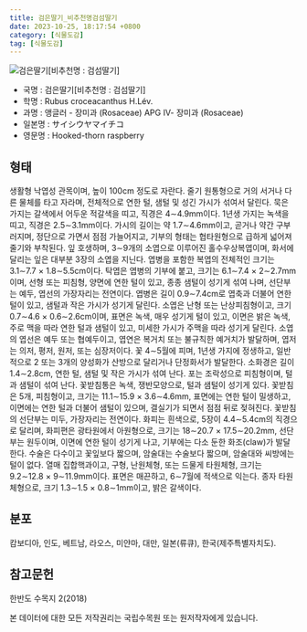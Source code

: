 ```yaml
---
title: 검은딸기_비추천명검섬딸기
date: 2023-10-25, 18:17:54 +0800
category: [식물도감]
tag: [식물도감]
---
```




![검은딸기[비추천명 : 검섬딸기]](http://www.nature.go.kr/fileUpload/plants/basic/Rosaceae/Rubus/10668/10668_1_th2.jpg)
- 국명 : 검은딸기[비추천명 : 검섬딸기]
- 학명 : Rubus croceacanthus H.Lév.
- 과명 : 앵글러 - 장미과 (Rosaceae) APG Ⅳ- 장미과 (Rosaceae)
- 일본명 : サイシウヤマイチコ
- 영문명 : Hooked-thorn raspberry


## 형태
생활형 낙엽성 관목이며, 높이 100cm 정도로 자란다. 줄기 원통형으로 거의 서거나 다른 물체를 타고 자라며, 전체적으로 연한 털, 샘털 및 성긴 가시가 섞여서 달린다. 묵은 가지는 갈색에서 어두운 적갈색을 띠고, 직경은 4∼4.9mm이다. 1년생 가지는 녹색을 띠고, 직경은 2.5∼3.1mm이다. 가시의 길이는 약 1.7∼4.6mm이고, 곧거나 약간 구부러지며, 정단으로 가면서 점점 가늘어지고, 기부의 형태는 협타원형으로 급하게 넓어져 줄기와 부착된다. 잎 호생하며, 3∼9개의 소엽으로 이루어진 홀수우상복엽이며, 화서에 달리는 잎은 대부분 3장의 소엽을 지닌다. 엽병을 포함한 복엽의 전체적인 크기는 3.1∼7.7 × 1.8∼5.5cm이다. 탁엽은 엽병의 기부에 붙고, 크기는 6.1∼7.4 × 2∼2.7mm이며, 선형 또는 피침형, 양면에 연한 털이 있고, 종종 샘털이 성기게 섞여 나며, 선단부는 예두, 엽선의 가장자리는 전연이다. 엽병은 길이 0.9∼7.4cm로 엽축과 더불어 연한 털이 있고, 샘털과 작은 가시가 성기게 달린다. 소엽은 난형 또는 난상피침형이고, 크기 0.7∼4.6 × 0.6∼2.6cm이며, 표면은 녹색, 매우 성기게 털이 있고, 이면은 밝은 녹색, 주로 맥을 따라 연한 털과 샘털이 있고, 미세한 가시가 주맥을 따라 성기게 달린다. 소엽의 엽선은 예두 또는 협예두이고, 엽연은 복거치 또는 불규칙한 예거치가 발달하며, 엽저는 의저, 평저, 원저, 또는 심장저이다. 꽃 4∼5월에 피며, 1년생 가지에 정생하고, 일반적으로 2 또는 3개의 양성화가 산방으로 달리거나 단정화서가 발달한다. 소화경은 길이 1.4∼2.8cm, 연한 털, 샘털 및 작은 가시가 섞여 난다. 포는 조락성으로 피침형이며, 털과 샘털이 섞여 난다. 꽃받침통은 녹색, 쟁반모양으로, 털과 샘털이 성기게 있다. 꽃받침은 5개, 피침형이고, 크기는 11.1∼15.9 × 3.6∼4.6mm, 표면에는 연한 털이 밀생하고, 이면에는 연한 털과 더불어 샘털이 있으며, 결실기가 되면서 점점 뒤로 젖혀진다. 꽃받침의 선단부는 미두, 가장자리는 전연이다. 화피는 흰색으로, 5장이 4.4∼5.4cm의 직경으로 달리며, 화피편은 광타원에서 아원형으로, 크기는 18∼20.7 × 17.5∼20.2mm, 선단부는 원두이며, 이면에 연한 털이 성기게 나고, 기부에는 다소 둔한 화조(claw)가 발달한다. 수술은 다수이고 꽃잎보다 짧으며, 암술대는 수술보다 짧으며, 암술대와 씨방에는 털이 없다. 열매 집합핵과이고, 구형, 난원체형, 또는 드물게 타원체형, 크기는 9.2∼12.8 × 9∼11.9mm이다. 표면은 매끈하고, 6∼7월에 적색으로 익는다. 종자 타원체형으로, 크기 1.3∼1.5 × 0.8∼1mm이고, 밝은 갈색이다.
## 분포
캄보디아, 인도, 베트남, 라오스, 미얀마, 대만, 일본(류큐), 한국(제주특별자치도).
## 참고문헌
한반도 수목지 2(2018)






본 데이터에 대한 모든 저작권리는 국립수목원 또는 원저작자에게 있습니다.
